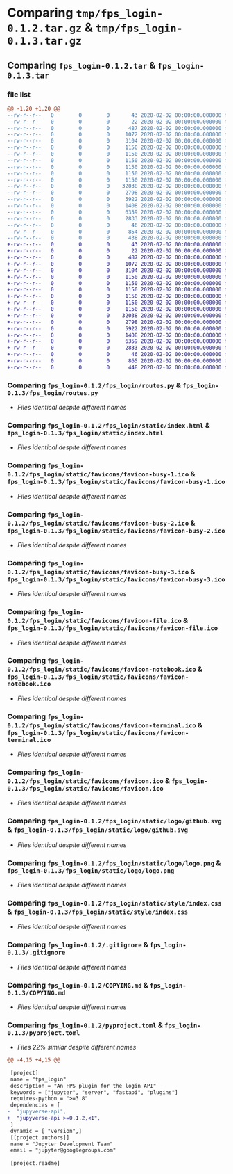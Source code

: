 # Comparing `tmp/fps_login-0.1.2.tar.gz` & `tmp/fps_login-0.1.3.tar.gz`

## Comparing `fps_login-0.1.2.tar` & `fps_login-0.1.3.tar`

### file list

```diff
@@ -1,20 +1,20 @@
--rw-r--r--   0        0        0       43 2020-02-02 00:00:00.000000 fps_login-0.1.2/MANIFEST.in
--rw-r--r--   0        0        0       22 2020-02-02 00:00:00.000000 fps_login-0.1.2/fps_login/__init__.py
--rw-r--r--   0        0        0      487 2020-02-02 00:00:00.000000 fps_login-0.1.2/fps_login/main.py
--rw-r--r--   0        0        0     1072 2020-02-02 00:00:00.000000 fps_login-0.1.2/fps_login/routes.py
--rw-r--r--   0        0        0     3104 2020-02-02 00:00:00.000000 fps_login-0.1.2/fps_login/static/index.html
--rw-r--r--   0        0        0     1150 2020-02-02 00:00:00.000000 fps_login-0.1.2/fps_login/static/favicons/favicon-busy-1.ico
--rw-r--r--   0        0        0     1150 2020-02-02 00:00:00.000000 fps_login-0.1.2/fps_login/static/favicons/favicon-busy-2.ico
--rw-r--r--   0        0        0     1150 2020-02-02 00:00:00.000000 fps_login-0.1.2/fps_login/static/favicons/favicon-busy-3.ico
--rw-r--r--   0        0        0     1150 2020-02-02 00:00:00.000000 fps_login-0.1.2/fps_login/static/favicons/favicon-file.ico
--rw-r--r--   0        0        0     1150 2020-02-02 00:00:00.000000 fps_login-0.1.2/fps_login/static/favicons/favicon-notebook.ico
--rw-r--r--   0        0        0     1150 2020-02-02 00:00:00.000000 fps_login-0.1.2/fps_login/static/favicons/favicon-terminal.ico
--rw-r--r--   0        0        0    32038 2020-02-02 00:00:00.000000 fps_login-0.1.2/fps_login/static/favicons/favicon.ico
--rw-r--r--   0        0        0     2798 2020-02-02 00:00:00.000000 fps_login-0.1.2/fps_login/static/logo/github.svg
--rw-r--r--   0        0        0     5922 2020-02-02 00:00:00.000000 fps_login-0.1.2/fps_login/static/logo/logo.png
--rw-r--r--   0        0        0     1408 2020-02-02 00:00:00.000000 fps_login-0.1.2/fps_login/static/style/index.css
--rw-r--r--   0        0        0     6359 2020-02-02 00:00:00.000000 fps_login-0.1.2/.gitignore
--rw-r--r--   0        0        0     2833 2020-02-02 00:00:00.000000 fps_login-0.1.2/COPYING.md
--rw-r--r--   0        0        0       46 2020-02-02 00:00:00.000000 fps_login-0.1.2/README.md
--rw-r--r--   0        0        0      854 2020-02-02 00:00:00.000000 fps_login-0.1.2/pyproject.toml
--rw-r--r--   0        0        0      438 2020-02-02 00:00:00.000000 fps_login-0.1.2/PKG-INFO
+-rw-r--r--   0        0        0       43 2020-02-02 00:00:00.000000 fps_login-0.1.3/MANIFEST.in
+-rw-r--r--   0        0        0       22 2020-02-02 00:00:00.000000 fps_login-0.1.3/fps_login/__init__.py
+-rw-r--r--   0        0        0      487 2020-02-02 00:00:00.000000 fps_login-0.1.3/fps_login/main.py
+-rw-r--r--   0        0        0     1072 2020-02-02 00:00:00.000000 fps_login-0.1.3/fps_login/routes.py
+-rw-r--r--   0        0        0     3104 2020-02-02 00:00:00.000000 fps_login-0.1.3/fps_login/static/index.html
+-rw-r--r--   0        0        0     1150 2020-02-02 00:00:00.000000 fps_login-0.1.3/fps_login/static/favicons/favicon-busy-1.ico
+-rw-r--r--   0        0        0     1150 2020-02-02 00:00:00.000000 fps_login-0.1.3/fps_login/static/favicons/favicon-busy-2.ico
+-rw-r--r--   0        0        0     1150 2020-02-02 00:00:00.000000 fps_login-0.1.3/fps_login/static/favicons/favicon-busy-3.ico
+-rw-r--r--   0        0        0     1150 2020-02-02 00:00:00.000000 fps_login-0.1.3/fps_login/static/favicons/favicon-file.ico
+-rw-r--r--   0        0        0     1150 2020-02-02 00:00:00.000000 fps_login-0.1.3/fps_login/static/favicons/favicon-notebook.ico
+-rw-r--r--   0        0        0     1150 2020-02-02 00:00:00.000000 fps_login-0.1.3/fps_login/static/favicons/favicon-terminal.ico
+-rw-r--r--   0        0        0    32038 2020-02-02 00:00:00.000000 fps_login-0.1.3/fps_login/static/favicons/favicon.ico
+-rw-r--r--   0        0        0     2798 2020-02-02 00:00:00.000000 fps_login-0.1.3/fps_login/static/logo/github.svg
+-rw-r--r--   0        0        0     5922 2020-02-02 00:00:00.000000 fps_login-0.1.3/fps_login/static/logo/logo.png
+-rw-r--r--   0        0        0     1408 2020-02-02 00:00:00.000000 fps_login-0.1.3/fps_login/static/style/index.css
+-rw-r--r--   0        0        0     6359 2020-02-02 00:00:00.000000 fps_login-0.1.3/.gitignore
+-rw-r--r--   0        0        0     2833 2020-02-02 00:00:00.000000 fps_login-0.1.3/COPYING.md
+-rw-r--r--   0        0        0       46 2020-02-02 00:00:00.000000 fps_login-0.1.3/README.md
+-rw-r--r--   0        0        0      865 2020-02-02 00:00:00.000000 fps_login-0.1.3/pyproject.toml
+-rw-r--r--   0        0        0      448 2020-02-02 00:00:00.000000 fps_login-0.1.3/PKG-INFO
```

### Comparing `fps_login-0.1.2/fps_login/routes.py` & `fps_login-0.1.3/fps_login/routes.py`

 * *Files identical despite different names*

### Comparing `fps_login-0.1.2/fps_login/static/index.html` & `fps_login-0.1.3/fps_login/static/index.html`

 * *Files identical despite different names*

### Comparing `fps_login-0.1.2/fps_login/static/favicons/favicon-busy-1.ico` & `fps_login-0.1.3/fps_login/static/favicons/favicon-busy-1.ico`

 * *Files identical despite different names*

### Comparing `fps_login-0.1.2/fps_login/static/favicons/favicon-busy-2.ico` & `fps_login-0.1.3/fps_login/static/favicons/favicon-busy-2.ico`

 * *Files identical despite different names*

### Comparing `fps_login-0.1.2/fps_login/static/favicons/favicon-busy-3.ico` & `fps_login-0.1.3/fps_login/static/favicons/favicon-busy-3.ico`

 * *Files identical despite different names*

### Comparing `fps_login-0.1.2/fps_login/static/favicons/favicon-file.ico` & `fps_login-0.1.3/fps_login/static/favicons/favicon-file.ico`

 * *Files identical despite different names*

### Comparing `fps_login-0.1.2/fps_login/static/favicons/favicon-notebook.ico` & `fps_login-0.1.3/fps_login/static/favicons/favicon-notebook.ico`

 * *Files identical despite different names*

### Comparing `fps_login-0.1.2/fps_login/static/favicons/favicon-terminal.ico` & `fps_login-0.1.3/fps_login/static/favicons/favicon-terminal.ico`

 * *Files identical despite different names*

### Comparing `fps_login-0.1.2/fps_login/static/favicons/favicon.ico` & `fps_login-0.1.3/fps_login/static/favicons/favicon.ico`

 * *Files identical despite different names*

### Comparing `fps_login-0.1.2/fps_login/static/logo/github.svg` & `fps_login-0.1.3/fps_login/static/logo/github.svg`

 * *Files identical despite different names*

### Comparing `fps_login-0.1.2/fps_login/static/logo/logo.png` & `fps_login-0.1.3/fps_login/static/logo/logo.png`

 * *Files identical despite different names*

### Comparing `fps_login-0.1.2/fps_login/static/style/index.css` & `fps_login-0.1.3/fps_login/static/style/index.css`

 * *Files identical despite different names*

### Comparing `fps_login-0.1.2/.gitignore` & `fps_login-0.1.3/.gitignore`

 * *Files identical despite different names*

### Comparing `fps_login-0.1.2/COPYING.md` & `fps_login-0.1.3/COPYING.md`

 * *Files identical despite different names*

### Comparing `fps_login-0.1.2/pyproject.toml` & `fps_login-0.1.3/pyproject.toml`

 * *Files 22% similar despite different names*

```diff
@@ -4,15 +4,15 @@
 
 [project]
 name = "fps_login"
 description = "An FPS plugin for the login API"
 keywords = ["jupyter", "server", "fastapi", "plugins"]
 requires-python = ">=3.8"
 dependencies = [
-  "jupyverse-api",
+  "jupyverse-api >=0.1.2,<1",
 ]
 dynamic = [ "version",]
 [[project.authors]]
 name = "Jupyter Development Team"
 email = "jupyter@googlegroups.com"
 
 [project.readme]
```

